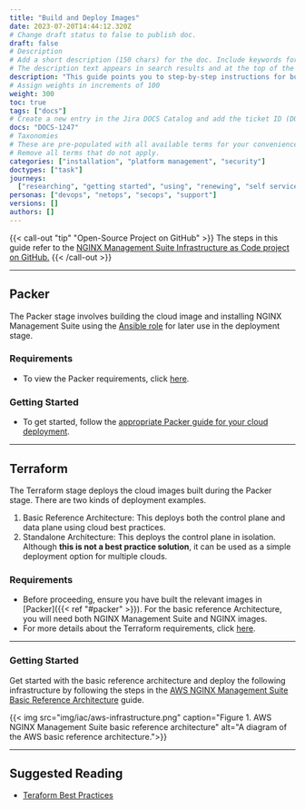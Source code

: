```yaml
---
title: "Build and Deploy Images"
date: 2023-07-20T14:44:12.320Z
# Change draft status to false to publish doc.
draft: false
# Description
# Add a short description (150 chars) for the doc. Include keywords for SEO.
# The description text appears in search results and at the top of the doc.
description: "This guide points you to step-by-step instructions for building and deploying NGINX Management Suite images on different cloud providers."
# Assign weights in increments of 100
weight: 300
toc: true
tags: ["docs"]
# Create a new entry in the Jira DOCS Catalog and add the ticket ID (DOCS-<number>) below
docs: "DOCS-1247"
# Taxonomies
# These are pre-populated with all available terms for your convenience.
# Remove all terms that do not apply.
categories: ["installation", "platform management", "security"]
doctypes: ["task"]
journeys:
  ["researching", "getting started", "using", "renewing", "self service"]
personas: ["devops", "netops", "secops", "support"]
versions: []
authors: []
---
```


{{< call-out "tip" "Open-Source Project on GitHub" >}}
The steps in this guide refer to the <a href="https://github.com/nginxinc/nginx-management-suite-iac" target="_blank">NGINX Management Suite Infrastructure as Code project on GitHub.</a> <i class="fa-solid fa-arrow-up-right-from-square" style="color:#009639;"></i>
{{< /call-out >}}

---

## Packer

The Packer stage involves building the cloud image and installing NGINX Management Suite using the [Ansible role](https://github.com/nginxinc/ansible-role-nginx-management-suite) for later use in the deployment stage.

### Requirements

- To view the Packer requirements, click [here](https://github.com/nginxinc/nginx-management-suite-iac/tree/main/packer#Requirements).

### Getting Started

- To get started, follow the [appropriate Packer guide for your cloud deployment](https://github.com/nginxinc/nginx-management-suite-iac/tree/main/packer#how-to-use).

---

## Terraform

The Terraform stage deploys the cloud images built during the Packer stage. There are two kinds of deployment examples.

1. Basic Reference Architecture: This deploys both the control plane and data plane using cloud best practices.
2. Standalone Architecture: This deploys the control plane in isolation. Although **this is not a best practice solution**, it can be used as a simple deployment option for multiple clouds.

### Requirements

- Before proceeding, ensure you have built the relevant images in [Packer]({{< ref "#packer" >}}). For the basic reference Architecture, you will need both NGINX Management Suite and NGINX images.
- For more details about the Terraform requirements, click [here](https://github.com/nginxinc/nginx-management-suite-iac/tree/main/terraform#Requirements).

---

### Getting Started

Get started with the basic reference architecture and deploy the following infrastructure by following the steps in the [AWS NGINX Management Suite Basic Reference Architecture](https://github.com/nginxinc/nginx-management-suite-iac/blob/main/terraform/basic-reference/aws/README.md) guide.

{{< img src="img/iac/aws-infrastructure.png" caption="Figure 1. AWS NGINX Management Suite basic reference architecture" alt="A diagram of the AWS basic reference architecture.">}}

---

## Suggested Reading

- [Teraform Best Practices](https://developer.hashicorp.com/terraform/cloud-docs/recommended-practices)
